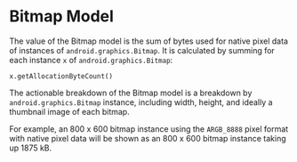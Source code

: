 # Bitmap Model

The value of the Bitmap model is the sum of bytes used for native pixel data
of instances of `android.graphics.Bitmap`. It is calculated by summing for
each instance `x` of `android.graphics.Bitmap`:

    x.getAllocationByteCount()

The actionable breakdown of the Bitmap model is a breakdown by
`android.graphics.Bitmap` instance, including width, height, and ideally a
thumbnail image of each bitmap.

For example, an 800 x 600 bitmap instance using the `ARGB_8888` pixel format
with native pixel data will be shown as an 800 x 600 bitmap instance taking up
1875 kB.
